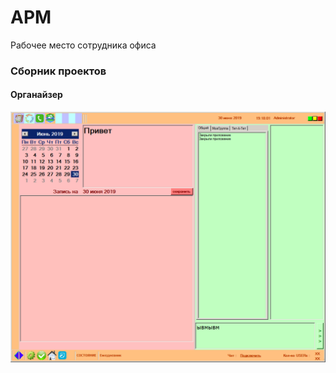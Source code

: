 # АРМ
Рабочее место сотрудника офиса

### Сборник проектов 

#### Органайзер

 ![Image alt](scrin01.png)
